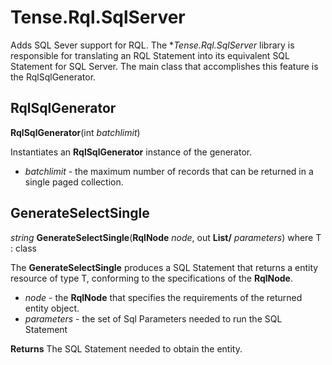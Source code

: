 # Tense.Rql.SqlServer #
Adds SQL Sever support for RQL. The **Tense.Rql.SqlServer* library is responsible for translating an RQL Statement into its equivalent SQL Statement for SQL Server. The main class that accomplishes this feature is the RqlSqlGenerator.

## RqlSqlGenerator ##
**RqlSqlGenerator**(int *batchlimit*)

Instantiates an **RqlSqlGenerator** instance of the generator. 

- *batchlimit* - the maximum number of records that can be returned in a single paged collection.

## GenerateSelectSingle ##
*string* **GenerateSelectSingle**<T>(**RqlNode** *node*, out **List/<SqlParameter/>** *parameters*) where T : class

The **GenerateSelectSingle** produces a SQL Statement that returns a entity resource of type T, conforming to the specifications of the **RqlNode**. 

- *node* - the **RqlNode** that specifies the requirements of the returned entity object.
- *parameters* - the set of Sql Parameters needed to run the SQL Statement

**Returns**
The SQL Statement needed to obtain the entity.